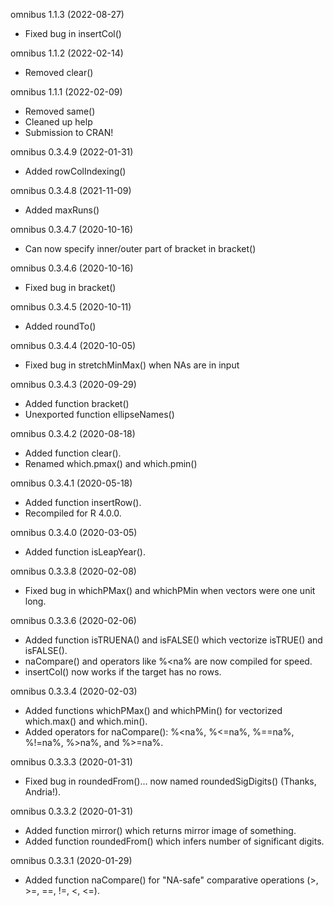 omnibus 1.1.3 (2022-08-27)
* Fixed bug in insertCol()

omnibus 1.1.2 (2022-02-14)
* Removed clear()

omnibus 1.1.1 (2022-02-09)
* Removed same()
* Cleaned up help
* Submission to CRAN!

omnibus 0.3.4.9 (2022-01-31)
* Added rowColIndexing()

omnibus 0.3.4.8 (2021-11-09)
* Added maxRuns()

omnibus 0.3.4.7 (2020-10-16)
* Can now specify inner/outer part of bracket in bracket()

omnibus 0.3.4.6 (2020-10-16)
* Fixed bug in bracket()

omnibus 0.3.4.5 (2020-10-11)
* Added roundTo()

omnibus 0.3.4.4 (2020-10-05)
* Fixed bug in stretchMinMax() when NAs are in input

omnibus 0.3.4.3 (2020-09-29)
* Added function bracket()
* Unexported function ellipseNames()

omnibus 0.3.4.2 (2020-08-18)
* Added function clear().
* Renamed which.pmax() and which.pmin()

omnibus 0.3.4.1 (2020-05-18)

* Added function insertRow().
* Recompiled for R 4.0.0.

omnibus 0.3.4.0 (2020-03-05)
* Added function isLeapYear().

omnibus 0.3.3.8 (2020-02-08)

* Fixed bug in whichPMax() and whichPMin when vectors were one unit long.

omnibus 0.3.3.6 (2020-02-06)
* Added function isTRUENA() and isFALSE() which vectorize isTRUE() and isFALSE().
* naCompare() and operators like %<na% are now compiled for speed.
* insertCol() now works if the target has no rows.

omnibus 0.3.3.4 (2020-02-03)
* Added functions whichPMax() and whichPMin() for vectorized which.max() and which.min().
* Added operators for naCompare(): %<na%, %<=na%, %==na%, %!=na%, %>na%, and %>=na%.

omnibus 0.3.3.3 (2020-01-31)
* Fixed bug in roundedFrom()... now named roundedSigDigits() (Thanks, Andria!).

omnibus 0.3.3.2 (2020-01-31)
* Added function mirror() which returns mirror image of something.
* Added function roundedFrom() which infers number of significant digits.

omnibus 0.3.3.1 (2020-01-29)
* Added function naCompare() for "NA-safe" comparative operations (>, >=, ==, !=, <, <=).
